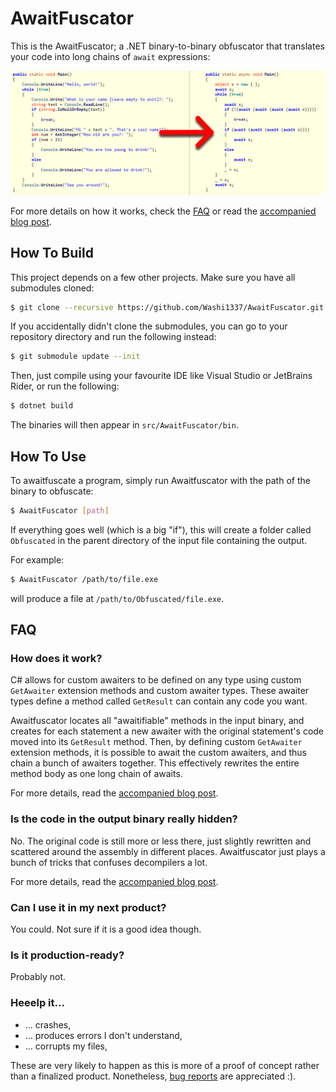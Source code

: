 # AwaitFuscator

This is the AwaitFuscator; a .NET binary-to-binary obfuscator that translates your code into long chains of `await` expressions:

![](/assets/example.png)

For more details on how it works, check the [FAQ](#how-does-it-work) or read the [accompanied blog post](https://blog.washi.dev/posts/awaitfuscator).


## How To Build

This project depends on a few other projects.
Make sure you have all submodules cloned:

```sh
$ git clone --recursive https://github.com/Washi1337/AwaitFuscator.git
```

If you accidentally didn't clone the submodules, you can go to your repository directory and run the following instead:

```sh
$ git submodule update --init
```

Then, just compile using your favourite IDE like Visual Studio or JetBrains Rider, or run the following:

```sh
$ dotnet build
```

The binaries will then appear in `src/AwaitFuscator/bin`.


## How To Use

To awaitfuscate a program, simply run Awaitfuscator with the path of the binary to obfuscate:

```sh
$ AwaitFuscator [path]
```

If everything goes well (which is a big "if"), this will create a folder called `Obfuscated` in the parent directory of the input file containing the output.

For example:

```sh
$ AwaitFuscator /path/to/file.exe
```

will produce a file at `/path/to/Obfuscated/file.exe`.

## FAQ

### How does it work?

C# allows for custom awaiters to be defined on any type using custom `GetAwaiter` extension methods and custom awaiter types.
These awaiter types define a method called `GetResult` can contain any code you want.

Awaitfuscator locates all "awaitifiable" methods in the input binary, and creates for each statement a new awaiter with the original statement's code moved into its `GetResult` method.
Then, by defining custom `GetAwaiter` extension methods, it is possible to await the custom awaiters, and thus chain a bunch of awaiters together.
This effectively rewrites the entire method body as one long chain of awaits.

For more details, read the [accompanied blog post](https://blog.washi.dev/posts/awaitfuscator).


### Is the code in the output binary really hidden?

No. 
The original code is still more or less there, just slightly rewritten and scattered around the assembly in different places.
Awaitfuscator just plays a bunch of tricks that confuses decompilers a lot.

For more details, read the [accompanied blog post](https://blog.washi.dev/posts/awaitfuscator).


### Can I use it in my next product?

You could.
Not sure if it is a good idea though.


### Is it production-ready?

Probably not.


### Heeelp it...

- ... crashes,
- ... produces errors I don't understand,
- ... corrupts my files,

These are very likely to happen as this is more of a proof of concept rather than a finalized product.
Nonetheless, [bug reports](https://github.com/Washi1337/AwaitFuscator/issues/new) are appreciated :).
